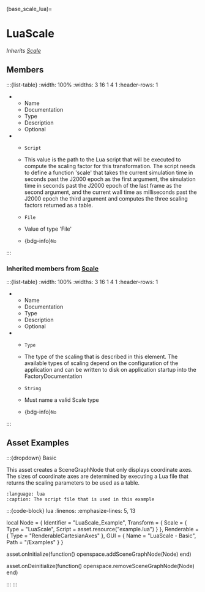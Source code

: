 



(base_scale_lua)=
# LuaScale

_Inherits [Scale](#core_transform_scaling)_




## Members


:::{list-table}
:width: 100%
:widths: 3 16 1 4 1
:header-rows: 1
*   - Name
    - Documentation
    - Type
    - Description
    - Optional

*   - `Script`
    - This value is the path to the Lua script that will be executed to compute the scaling factor for this transformation. The script needs to define a function 'scale' that takes the current simulation time in seconds past the J2000 epoch as the first argument, the simulation time in seconds past the J2000 epoch of the last frame as the second argument, and the current wall time as milliseconds past the J2000 epoch the third argument and computes the three scaling factors returned as a table.
    - `File`
    
    - Value of type 'File' 
    
    - {bdg-info}`No`
    
:::



### Inherited members from [Scale](#core_transform_scaling)

:::{list-table}
:width: 100%
:widths: 3 16 1 4 1
:header-rows: 1
*   - Name
    - Documentation
    - Type
    - Description
    - Optional

*   - `Type`
    - The type of the scaling that is described in this element. The available types of scaling depend on the configuration of the application and can be written to disk on application startup into the FactoryDocumentation
    - `String`
    
    - Must name a valid Scale type 
    
    - {bdg-info}`No`
    
:::








## Asset Examples


:::{dropdown} Basic

This asset creates a SceneGraphNode that only displays coordinate axes. The sizes of
coordinate axes are determined by executing a Lua file that returns the scaling
parameters to be used as a table.
```{literalinclude}  /reference/asset_examples/data/assets/examples/scale/luascale/example.lua
:language: lua
:caption: The script file that is used in this example
```

:::{code-block} lua
:linenos:
:emphasize-lines: 5, 13

local Node = {
  Identifier = "LuaScale_Example",
  Transform = {
    Scale = {
      Type = "LuaScale",
      Script = asset.resource("example.lua")
    }
  },
  Renderable = {
    Type = "RenderableCartesianAxes"
  },
  GUI = {
    Name = "LuaScale - Basic",
    Path = "/Examples"
  }
}

asset.onInitialize(function()
  openspace.addSceneGraphNode(Node)
end)

asset.onDeinitialize(function()
  openspace.removeSceneGraphNode(Node)
end)

:::
:::


